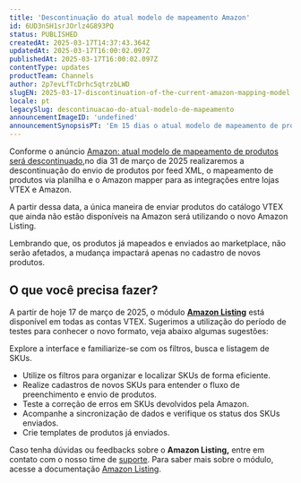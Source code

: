 ```yaml
---
title: 'Descontinuação do atual modelo de mapeamento Amazon'
id: 6UD3nSH1srJOrlz4G893PQ
status: PUBLISHED
createdAt: 2025-03-17T14:37:43.364Z
updatedAt: 2025-03-17T16:00:02.097Z
publishedAt: 2025-03-17T16:00:02.097Z
contentType: updates
productTeam: Channels
author: 2p7evLfTcDrhc5qtrzbLWD
slugEN: 2025-03-17-discontinuation-of-the-current-amazon-mapping-model
locale: pt
legacySlug: descontinuacao-do-atual-modelo-de-mapeamento
announcementImageID: 'undefined'
announcementSynopsisPT: 'Em 15 dias o atual modelo de mapeamento de produtos para a integração com a Amazon será descontinuado.'
---
```


Conforme o anúncio [Amazon: atual modelo de mapeamento de produtos será descontinuado](/pt/announcements/amazon-atual-modelo-de-mapeamento-sera-descontinuado--dDEnVg1X0HealtNtUNKfL),no dia 31 de março de 2025 realizaremos a descontinuação do envio de produtos por feed XML, o mapeamento de produtos via planilha e o Amazon mapper para as integrações entre lojas VTEX e Amazon.

A partir dessa data, a única maneira de enviar produtos do catálogo VTEX que ainda não estão disponíveis na Amazon será utilizando o novo Amazon Listing.

Lembrando que, os produtos já mapeados e enviados ao marketplace, não serão afetados, a mudança impactará apenas no cadastro de novos produtos.

## O que você precisa fazer?

A partir de hoje 17 de março de 2025, o módulo **[Amazon Listing](/pt/tutorial/amazon-listing--5HIhbnYzJWkl2yM0o72WrL)** está disponível em todas as contas VTEX. Sugerimos a utilização do período de testes para conhecer o novo formato, veja abaixo algumas sugestões:

Explore a interface e familiarize-se com os filtros, busca e listagem de SKUs.

- Utilize os filtros para organizar e localizar SKUs de forma eficiente.  
- Realize cadastros de novos SKUs para entender o fluxo de preenchimento e envio de produtos.  
- Teste a correção de erros em SKUs devolvidos pela Amazon.  
- Acompanhe a sincronização de dados e verifique os status dos SKUs enviados.  
- Crie templates de produtos já enviados.  

Caso tenha dúvidas ou feedbacks sobre o **Amazon Listing,** entre em contato com o nosso time de [suporte](https://help.vtex.com/pt/support). Para saber mais sobre o módulo, acesse a documentação [Amazon Listing](/pt/tutorial/amazon-listing--5HIhbnYzJWkl2yM0o72WrL).
